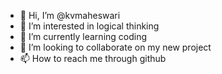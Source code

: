 - 👋 Hi, I’m @kvmaheswari
- 👀 I’m interested in logical thinking
- 🌱 I’m currently learning coding
- 💞️ I’m looking to collaborate on my new project
- 📫 How to reach me through github

<!---
kvmaheswari/kvmaheswari is a ✨ special ✨ repository because its `README.md` (this file) appears on your GitHub profile.
You can click the Preview link to take a look at your changes.
--->
